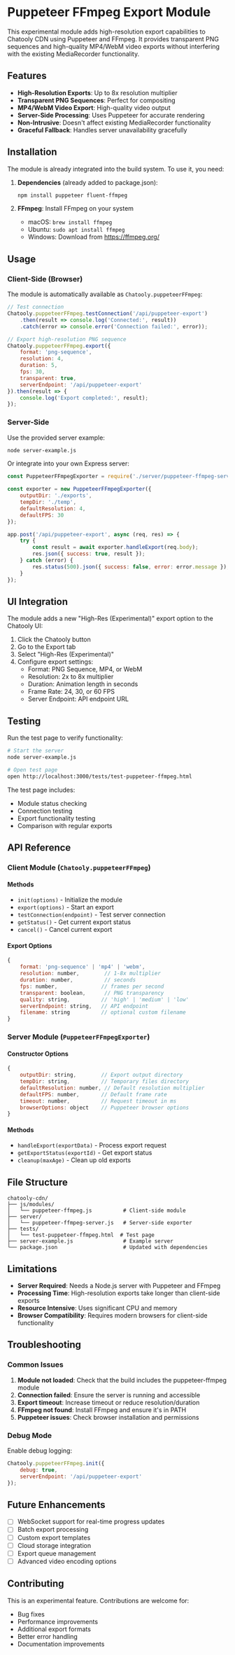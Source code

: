 # Puppeteer FFmpeg Export Module

This experimental module adds high-resolution export capabilities to Chatooly CDN using Puppeteer and FFmpeg. It provides transparent PNG sequences and high-quality MP4/WebM video exports without interfering with the existing MediaRecorder functionality.

## Features

- **High-Resolution Exports**: Up to 8x resolution multiplier
- **Transparent PNG Sequences**: Perfect for compositing
- **MP4/WebM Video Export**: High-quality video output
- **Server-Side Processing**: Uses Puppeteer for accurate rendering
- **Non-Intrusive**: Doesn't affect existing MediaRecorder functionality
- **Graceful Fallback**: Handles server unavailability gracefully

## Installation

The module is already integrated into the build system. To use it, you need:

1. **Dependencies** (already added to package.json):
   ```bash
   npm install puppeteer fluent-ffmpeg
   ```

2. **FFmpeg**: Install FFmpeg on your system
   - macOS: `brew install ffmpeg`
   - Ubuntu: `sudo apt install ffmpeg`
   - Windows: Download from https://ffmpeg.org/

## Usage

### Client-Side (Browser)

The module is automatically available as `Chatooly.puppeteerFFmpeg`:

```javascript
// Test connection
Chatooly.puppeteerFFmpeg.testConnection('/api/puppeteer-export')
    .then(result => console.log('Connected:', result))
    .catch(error => console.error('Connection failed:', error));

// Export high-resolution PNG sequence
Chatooly.puppeteerFFmpeg.export({
    format: 'png-sequence',
    resolution: 4,
    duration: 5,
    fps: 30,
    transparent: true,
    serverEndpoint: '/api/puppeteer-export'
}).then(result => {
    console.log('Export completed:', result);
});
```

### Server-Side

Use the provided server example:

```bash
node server-example.js
```

Or integrate into your own Express server:

```javascript
const PuppeteerFFmpegExporter = require('./server/puppeteer-ffmpeg-server');

const exporter = new PuppeteerFFmpegExporter({
    outputDir: './exports',
    tempDir: './temp',
    defaultResolution: 4,
    defaultFPS: 30
});

app.post('/api/puppeteer-export', async (req, res) => {
    try {
        const result = await exporter.handleExport(req.body);
        res.json({ success: true, result });
    } catch (error) {
        res.status(500).json({ success: false, error: error.message });
    }
});
```

## UI Integration

The module adds a new "High-Res (Experimental)" export option to the Chatooly UI:

1. Click the Chatooly button
2. Go to the Export tab
3. Select "High-Res (Experimental)"
4. Configure export settings:
   - Format: PNG Sequence, MP4, or WebM
   - Resolution: 2x to 8x multiplier
   - Duration: Animation length in seconds
   - Frame Rate: 24, 30, or 60 FPS
   - Server Endpoint: API endpoint URL

## Testing

Run the test page to verify functionality:

```bash
# Start the server
node server-example.js

# Open test page
open http://localhost:3000/tests/test-puppeteer-ffmpeg.html
```

The test page includes:
- Module status checking
- Connection testing
- Export functionality testing
- Comparison with regular exports

## API Reference

### Client Module (`Chatooly.puppeteerFFmpeg`)

#### Methods

- `init(options)` - Initialize the module
- `export(options)` - Start an export
- `testConnection(endpoint)` - Test server connection
- `getStatus()` - Get current export status
- `cancel()` - Cancel current export

#### Export Options

```javascript
{
    format: 'png-sequence' | 'mp4' | 'webm',
    resolution: number,        // 1-8x multiplier
    duration: number,          // seconds
    fps: number,              // frames per second
    transparent: boolean,      // PNG transparency
    quality: string,          // 'high' | 'medium' | 'low'
    serverEndpoint: string,   // API endpoint
    filename: string          // optional custom filename
}
```

### Server Module (`PuppeteerFFmpegExporter`)

#### Constructor Options

```javascript
{
    outputDir: string,        // Export output directory
    tempDir: string,          // Temporary files directory
    defaultResolution: number, // Default resolution multiplier
    defaultFPS: number,       // Default frame rate
    timeout: number,          // Request timeout in ms
    browserOptions: object    // Puppeteer browser options
}
```

#### Methods

- `handleExport(exportData)` - Process export request
- `getExportStatus(exportId)` - Get export status
- `cleanup(maxAge)` - Clean up old exports

## File Structure

```
chatooly-cdn/
├── js/modules/
│   └── puppeteer-ffmpeg.js          # Client-side module
├── server/
│   └── puppeteer-ffmpeg-server.js   # Server-side exporter
├── tests/
│   └── test-puppeteer-ffmpeg.html  # Test page
├── server-example.js                # Example server
└── package.json                     # Updated with dependencies
```

## Limitations

- **Server Required**: Needs a Node.js server with Puppeteer and FFmpeg
- **Processing Time**: High-resolution exports take longer than client-side exports
- **Resource Intensive**: Uses significant CPU and memory
- **Browser Compatibility**: Requires modern browsers for client-side functionality

## Troubleshooting

### Common Issues

1. **Module not loaded**: Check that the build includes the puppeteer-ffmpeg module
2. **Connection failed**: Ensure the server is running and accessible
3. **Export timeout**: Increase timeout or reduce resolution/duration
4. **FFmpeg not found**: Install FFmpeg and ensure it's in PATH
5. **Puppeteer issues**: Check browser installation and permissions

### Debug Mode

Enable debug logging:

```javascript
Chatooly.puppeteerFFmpeg.init({
    debug: true,
    serverEndpoint: '/api/puppeteer-export'
});
```

## Future Enhancements

- [ ] WebSocket support for real-time progress updates
- [ ] Batch export processing
- [ ] Custom export templates
- [ ] Cloud storage integration
- [ ] Export queue management
- [ ] Advanced video encoding options

## Contributing

This is an experimental feature. Contributions are welcome for:
- Bug fixes
- Performance improvements
- Additional export formats
- Better error handling
- Documentation improvements

